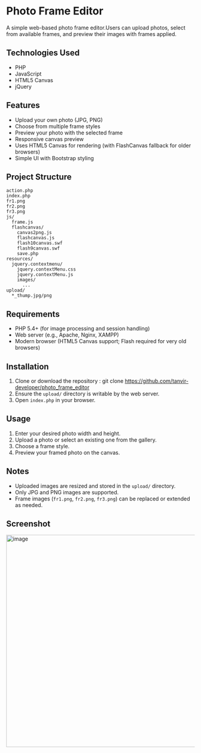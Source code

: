# Photo Frame Editor

A simple web-based photo frame editor.Users can upload photos, select from available frames, and preview their images with frames applied.


## Technologies Used
- PHP
- JavaScript
- HTML5 Canvas
- jQuery


## Features

- Upload your own photo (JPG, PNG)
- Choose from multiple frame styles
- Preview your photo with the selected frame
- Responsive canvas preview
- Uses HTML5 Canvas for rendering (with FlashCanvas fallback for older browsers)
- Simple UI with Bootstrap styling

## Project Structure

```
action.php
index.php
fr1.png
fr2.png
fr3.png
js/
  frame.js
  flashcanvas/
    canvas2png.js
    flashcanvas.js
    flash10canvas.swf
    flash9canvas.swf
    save.php
resources/
  jquery.contextmenu/
    jquery.contextMenu.css
    jquery.contextMenu.js
    images/
      ...
upload/
  *_thump.jpg/png
```

## Requirements

- PHP 5.4+ (for image processing and session handling)
- Web server (e.g., Apache, Nginx, XAMPP)
- Modern browser (HTML5 Canvas support; Flash required for very old browsers)

## Installation

1. Clone or download the repository : git clone https://github.com/tanvir-developer/photo_frame_editor 
2. Ensure the `upload/` directory is writable by the web server.
3. Open `index.php` in your browser.

## Usage

1. Enter your desired photo width and height.
2. Upload a photo or select an existing one from the gallery.
3. Choose a frame style.
4. Preview your framed photo on the canvas.

## Notes

- Uploaded images are resized and stored in the `upload/` directory.
- Only JPG and PNG images are supported.
- Frame images (`fr1.png`, `fr2.png`, `fr3.png`) can be replaced or extended as needed.

## Screenshot
<img width="1080" height="566" alt="image" src="https://github.com/user-attachments/assets/fb450395-a9c8-4497-a438-04c1b5381e7b" />
